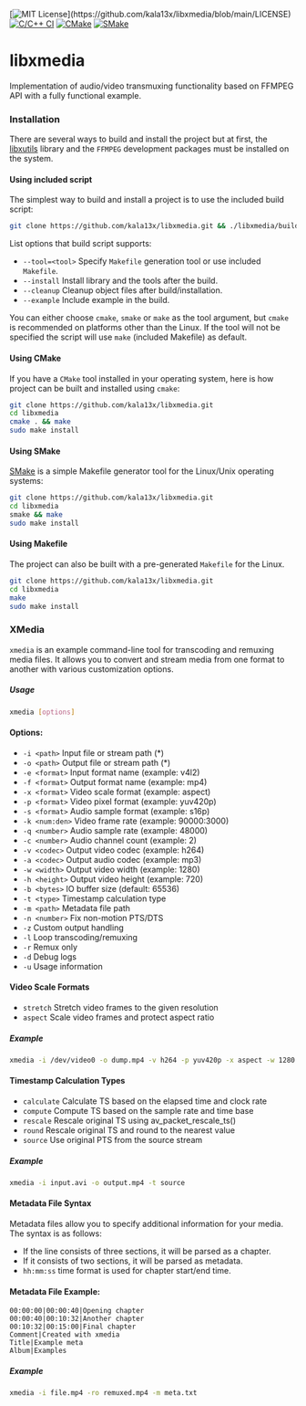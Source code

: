 [![MIT License](https://img.shields.io/badge/License-MIT-brightgreen.svg?)](https://github.com/kala13x/libxmedia/blob/main/LICENSE)
[![C/C++ CI](https://github.com/kala13x/libxmedia/actions/workflows/make.yml/badge.svg)](https://github.com/kala13x/libxmedia/actions/workflows/make.yml)
[![CMake](https://github.com/kala13x/libxmedia/actions/workflows/cmake.yml/badge.svg)](https://github.com/kala13x/libxmedia/actions)
[![SMake](https://github.com/kala13x/libxmedia/actions/workflows/smake.yml/badge.svg)](https://github.com/kala13x/libxmedia/actions/workflows/smake.yml)

# libxmedia
Implementation of audio/video transmuxing functionality based on FFMPEG API with a fully functional example.

### Installation
There are several ways to build and install the project but at first, the [libxutils](https://github.com/kala13x/libxutils) library and the `FFMPEG` development packages must be installed on the system.

#### Using included script
The simplest way to build and install a project is to use the included build script:

```bash
git clone https://github.com/kala13x/libxmedia.git && ./libxmedia/build.sh --install
```

List options that build script supports:

- `--tool=<tool>` Specify `Makefile` generation tool or use included `Makefile`.
- `--install` Install library and the tools after the build.
- `--cleanup` Cleanup object files after build/installation.
- `--example` Include example in the build.

You can either choose `cmake`, `smake` or `make` as the tool argument, but `cmake` is recommended on platforms other than the Linux.
If the tool will not be specified the script will use `make` (included Makefile) as default.

#### Using CMake
If you have a `CMake` tool installed in your operating system, here is how project can be built and installed using `cmake`:

```bash
git clone https://github.com/kala13x/libxmedia.git
cd libxmedia
cmake . && make
sudo make install
```

#### Using SMake
[SMake](https://github.com/kala13x/smake) is a simple Makefile generator tool for the Linux/Unix operating systems:

```bash
git clone https://github.com/kala13x/libxmedia.git
cd libxmedia
smake && make
sudo make install
```

#### Using Makefile
The project can also be built with a pre-generated `Makefile` for the Linux.

```bash
git clone https://github.com/kala13x/libxmedia.git
cd libxmedia
make
sudo make install
```

### XMedia
`xmedia` is an example command-line tool for transcoding and remuxing media files. It allows you to convert and stream media from one format to another with various customization options.

##### Usage
```bash
xmedia [options]
```

#### Options:
- `-i <path>` Input file or stream path (*)
- `-o <path>` Output file or stream path (*)
- `-e <format>` Input format name (example: v4l2)
- `-f <format>` Output format name (example: mp4)
- `-x <format>` Video scale format (example: aspect)
- `-p <format>` Video pixel format (example: yuv420p)
- `-s <format>` Audio sample format (example: s16p)
- `-k <num:den>` Video frame rate (example: 90000:3000)
- `-q <number>` Audio sample rate (example: 48000)
- `-c <number>` Audio channel count (example: 2)
- `-v <codec>` Output video codec (example: h264)
- `-a <codec>` Output audio codec (example: mp3)
- `-w <width>` Output video width (example: 1280)
- `-h <height>` Output video height (example: 720)
- `-b <bytes>` IO buffer size (default: 65536)
- `-t <type>` Timestamp calculation type
- `-m <path>` Metadata file path
- `-n <number>` Fix non-motion PTS/DTS
- `-z` Custom output handling
- `-l` Loop transcoding/remuxing
- `-r` Remux only
- `-d` Debug logs
- `-u` Usage information

#### Video Scale Formats
- `stretch` Stretch video frames to the given resolution
- `aspect` Scale video frames and protect aspect ratio

##### Example
```bash
xmedia -i /dev/video0 -o dump.mp4 -v h264 -p yuv420p -x aspect -w 1280 -h 720
```

#### Timestamp Calculation Types
- `calculate` Calculate TS based on the elapsed time and clock rate
- `compute` Compute TS based on the sample rate and time base
- `rescale` Rescale original TS using av_packet_rescale_ts()
- `round` Rescale original TS and round to the nearest value
- `source` Use original PTS from the source stream

##### Example
```bash
xmedia -i input.avi -o output.mp4 -t source
```

#### Metadata File Syntax
Metadata files allow you to specify additional information for your media. The syntax is as follows:

- If the line consists of three sections, it will be parsed as a chapter.
- If it consists of two sections, it will be parsed as metadata.
- `hh:mm:ss` time format is used for chapter start/end time.

#### Metadata File Example:
```
00:00:00|00:00:40|Opening chapter
00:00:40|00:10:32|Another chapter
00:10:32|00:15:00|Final chapter
Comment|Created with xmedia
Title|Example meta
Album|Examples
```

##### Example
```bash
xmedia -i file.mp4 -ro remuxed.mp4 -m meta.txt
```

